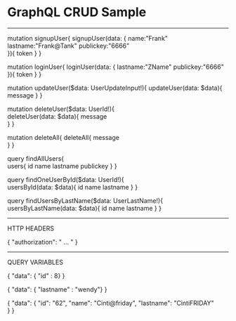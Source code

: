 # GraphQL CRUD Sample




-------------------------------------------
mutation signupUser{
  signupUser(data: {
    name:"Frank"
    lastname:"Frank@Tank"
    publickey:"6666"  
	}){
 		token 
	}
}

mutation loginUser{
  loginUser(data: {
    lastname:"ZName"
    publickey:"6666"  
	}){
 		token 
	}
}


mutation updateUser($data: UserUpdateInput!){
  updateUser(data: $data){
		message
  }
}

mutation deleteUser($data: UserId!){  
  deleteUser(data: $data){
		message  
  }
}

mutation deleteAll{
    deleteAll{
		message  
  }
}

query findAllUsers{  
  users{
    id
    name
    lastname
    publickey
  }
}

query findOneUserById($data: UserId!){  
  usersById(data: $data){
    id
    name
    lastname
  }
}

query findUsersByLastName($data: UserLastName!){  
  usersByLastName(data: $data){
    id
    name
    lastname
  }
}



------------------------------------
HTTP HEADERS

{
    "authorization": " ... "
    }

------------------------------------
QUERY VARIABLES

{ "data": { "id" : 8} }

{ "data": { "lastname" : "wendy"} }

{ "data": 
  { 
    "id": "62",
    "name": "Cinti@friday",
    "lastname": "CintiFRIDAY"    
	} 
}